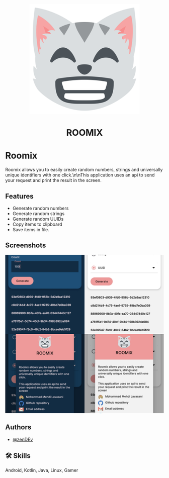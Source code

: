 <div style="text-align: center;">
    <img src="demo/logo.png" width="350" height="350" alt="logo">
    <h1>ROOMIX</h1>
</div>

# Roomix

Roomix allows you to easily create random numbers, strings and universally unique identifiers with one click.\n\nThis application uses an api to send your request and print the result in the screen.


## Features

- Generate random numbers
- Generate random strings
- Generate random UUIDs
- Copy items to clipboard
- Save items in file.


## Screenshots

![App Screenshot](demo/screenshot.jpg)

## Authors

- [@zenDEv](https://github.com/mehdiprgm)


## 🛠 Skills
Android, Kotlin, Java, Linux, Gamer

